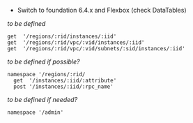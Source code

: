 * Switch to foundation 6.4.x and Flexbox (check DataTables)

_to be defined_

    get  '/regions/:rid/instances/:iid'
    get  '/regions/:rid/vpc/:vid/instances/:iid'
    get  '/regions/:rid/vpc/:vid/subnets/:sid/instances/:iid'

_to be defined if possible?_

    namespace '/regions/:rid/
      get  '/instances/:iid/:attribute'
      post '/instances/:iid/:rpc_name'

_to be defined if needed?_

    namespace '/admin'
